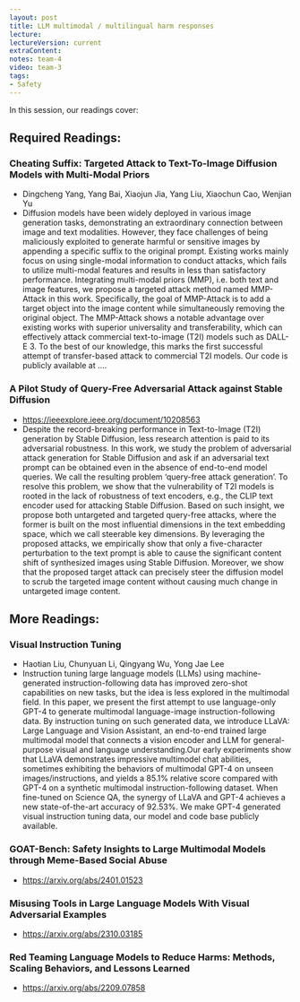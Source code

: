```yaml
---
layout: post
title: LLM multimodal / multilingual harm responses  
lecture: 
lectureVersion: current
extraContent: 
notes: team-4
video: team-3
tags:
- Safety
---
```


In this session, our readings cover: 

## Required Readings: 


### Cheating Suffix: Targeted Attack to Text-To-Image Diffusion Models with Multi-Modal Priors
+ Dingcheng Yang, Yang Bai, Xiaojun Jia, Yang Liu, Xiaochun Cao, Wenjian Yu
+ Diffusion models have been widely deployed in various image generation tasks, demonstrating an extraordinary connection between image and text modalities. However, they face challenges of being maliciously exploited to generate harmful or sensitive images by appending a specific suffix to the original prompt. Existing works mainly focus on using single-modal information to conduct attacks, which fails to utilize multi-modal features and results in less than satisfactory performance. Integrating multi-modal priors (MMP), i.e. both text and image features, we propose a targeted attack method named MMP-Attack in this work. Specifically, the goal of MMP-Attack is to add a target object into the image content while simultaneously removing the original object. The MMP-Attack shows a notable advantage over existing works with superior universality and transferability, which can effectively attack commercial text-to-image (T2I) models such as DALL-E 3. To the best of our knowledge, this marks the first successful attempt of transfer-based attack to commercial T2I models. Our code is publicly available at ....


### A Pilot Study of Query-Free Adversarial Attack against Stable Diffusion
+ https://ieeexplore.ieee.org/document/10208563
+ Despite the record-breaking performance in Text-to-Image (T2I) generation by Stable Diffusion, less research attention is paid to its adversarial robustness. In this work, we study the problem of adversarial attack generation for Stable Diffusion and ask if an adversarial text prompt can be obtained even in the absence of end-to-end model queries. We call the resulting problem ‘query-free attack generation’. To resolve this problem, we show that the vulnerability of T2I models is rooted in the lack of robustness of text encoders, e.g., the CLIP text encoder used for attacking Stable Diffusion. Based on such insight, we propose both untargeted and targeted query-free attacks, where the former is built on the most influential dimensions in the text embedding space, which we call steerable key dimensions. By leveraging the proposed attacks, we empirically show that only a five-character perturbation to the text prompt is able to cause the significant content shift of synthesized images using Stable Diffusion. Moreover, we show that the proposed target attack can precisely steer the diffusion model to scrub the targeted image content without causing much change in untargeted image content.


## More Readings: 


### Visual Instruction Tuning
+ Haotian Liu, Chunyuan Li, Qingyang Wu, Yong Jae Lee
+ Instruction tuning large language models (LLMs) using machine-generated instruction-following data has improved zero-shot capabilities on new tasks, but the idea is less explored in the multimodal field. In this paper, we present the first attempt to use language-only GPT-4 to generate multimodal language-image instruction-following data. By instruction tuning on such generated data, we introduce LLaVA: Large Language and Vision Assistant, an end-to-end trained large multimodal model that connects a vision encoder and LLM for general-purpose visual and language understanding.Our early experiments show that LLaVA demonstrates impressive multimodel chat abilities, sometimes exhibiting the behaviors of multimodal GPT-4 on unseen images/instructions, and yields a 85.1% relative score compared with GPT-4 on a synthetic multimodal instruction-following dataset. When fine-tuned on Science QA, the synergy of LLaVA and GPT-4 achieves a new state-of-the-art accuracy of 92.53%. We make GPT-4 generated visual instruction tuning data, our model and code base publicly available.


### GOAT-Bench: Safety Insights to Large Multimodal Models through Meme-Based Social Abuse
  + https://arxiv.org/abs/2401.01523

### Misusing Tools in Large Language Models With Visual Adversarial Examples
  + https://arxiv.org/abs/2310.03185

  

### Red Teaming Language Models to Reduce Harms: Methods, Scaling Behaviors, and Lessons Learned
  - https://arxiv.org/abs/2209.07858



